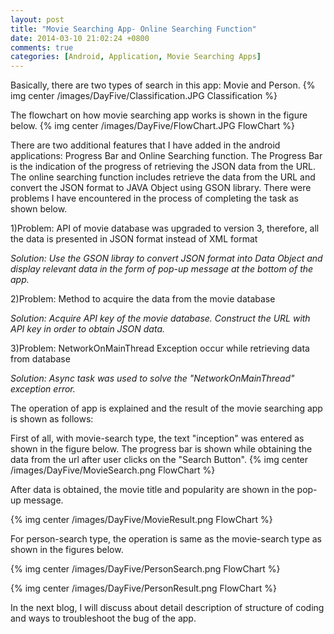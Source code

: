 ```yaml
---
layout: post
title: "Movie Searching App- Online Searching Function"
date: 2014-03-10 21:02:24 +0800
comments: true
categories: [Android, Application, Movie Searching Apps]
---
```

Basically, there are two types of search in this app: Movie and Person. 
{% img center /images/DayFive/Classification.JPG Classification %}

The flowchart on how movie searching app works is shown in the figure below. 
{% img center /images/DayFive/FlowChart.JPG FlowChart %}

There are two additional features that I have added in the android applications: 
Progress Bar and Online Searching function. The Progress Bar is the indication of 
the progress of retrieving the JSON data from the URL. The online searching function 
includes retrieve the data from the URL and convert the JSON format to JAVA Object 
using GSON library. There were problems I have encountered in the process of 
completing the task as shown below. 

1)Problem: API of movie database was upgraded to version 3, therefore, all the data is presented in 
JSON format instead of XML format

*Solution: Use the GSON libray to convert JSON format into Data Object and display relevant data in the form
of pop-up message at the bottom of the app.*
	
2)Problem: Method to acquire the data from the movie database

*Solution:  Acquire API key of the movie database. Construct the URL with API key in order to obtain JSON data.* 

3)Problem: NetworkOnMainThread Exception occur while retrieving data from database

*Solution: Async task was used to solve the "NetworkOnMainThread" exception error.* 

The operation of app is explained and the result of the movie searching app is shown as follows:

First of all, with movie-search type, the text "inception" was entered as shown in the figure below. 
The progress bar is shown while obtaining the data from the url after user clicks on the "Search Button". 
{% img center /images/DayFive/MovieSearch.png FlowChart %}

After data is obtained, the movie title and popularity are shown in the pop-up message. 

{% img center /images/DayFive/MovieResult.png FlowChart %}

For person-search type, the operation is same as the movie-search type as shown in the figures below.  

{% img center /images/DayFive/PersonSearch.png FlowChart %}

{% img center /images/DayFive/PersonResult.png FlowChart %}


In the next blog, I will discuss about detail description of structure of coding and ways to troubleshoot 
the bug of the app.
